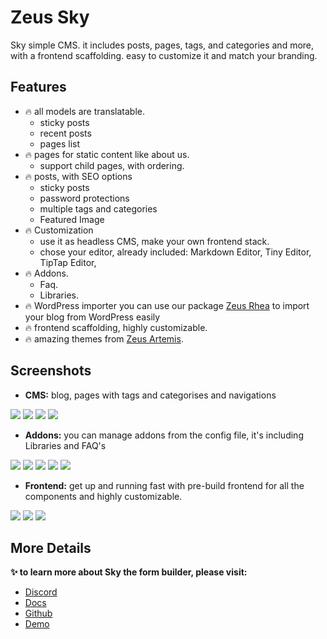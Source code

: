 # Zeus Sky

Sky simple CMS. it includes posts, pages, tags, and categories and more, with a frontend scaffolding. easy to customize it and match your branding.

## Features

- 🔥 all models are translatable.
    - sticky posts
    - recent posts
    - pages list
- 🔥 pages for static content like about us.
    - support child pages, with ordering.
- 🔥 posts, with SEO options
    - sticky posts
    - password protections
    - multiple tags and categories
    - Featured Image
- 🔥 Customization
    - use it as headless CMS, make your own frontend stack.
    - chose your editor, already included: Markdown Editor, Tiny Editor, TipTap Editor,
- 🔥 Addons.
    - Faq.
    - Libraries.
- 🔥 WordPress importer
      you can use our package [Zeus Rhea](https://larazeus.com/rhea) to import your blog from WordPress easily
- 🔥 frontend scaffolding, highly customizable.
- 🔥 amazing themes from [Zeus Artemis](https://larazeus.com/artemis).

## Screenshots

* **CMS:** blog, pages with tags and categorises and navigations

![](https://larazeus.com/images/screenshots/sky/admin-1.webp)
![](https://larazeus.com/images/screenshots/sky/admin-2.webp)
![](https://larazeus.com/images/screenshots/sky/admin-3.webp)
![](https://larazeus.com/images/screenshots/sky/admin-4.webp)

* **Addons:** you can manage addons from the config file, it's including Libraries and FAQ's

![](https://larazeus.com/images/screenshots/sky/admin-5.webp)
![](https://larazeus.com/images/screenshots/sky/admin-6.webp)
![](https://larazeus.com/images/screenshots/sky/admin-7.webp)
![](https://larazeus.com/images/screenshots/sky/admin-8.webp)
![](https://larazeus.com/images/screenshots/sky/admin-9.webp)

* **Frontend:** get up and running fast with pre-build frontend for all the components and highly customizable.

![](https://larazeus.com/images/screenshots/sky/frontend-1.webp)
![](https://larazeus.com/images/screenshots/sky/frontend-2.webp)
![](https://larazeus.com/images/screenshots/sky/frontend-3.webp)

## More Details
**✨ to learn more about Sky the form builder, please visit:**

- [Discord](https://discord.com/channels/883083792112300104/1282749051200081950)
- [Docs](https://larazeus.com/docs/sky)
- [Github](https://github.com/lara-zeus/sky)
- [Demo](https://demo.larazeus.com)

